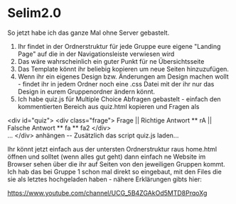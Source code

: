 # Selim2.0
So jetzt habe ich das ganze Mal ohne Server gebastelt.

1. Ihr findet in der Ordnerstruktur für jede Gruppe eure eigene "Landing Page" auf die in der Navigationsleiste verwiesen wird
2. Das wäre wahrscheinlich ein guter Punkt für ne Übersichtsseite   
3. Das Template könnt ihr beliebig kopieren um neue Seiten hinzuzufügen.
4. Wenn ihr ein eigenes Design bzw. Änderungen am Design machen wollt - findet ihr in jedem Ordner noch eine .css Datei mit der ihr nur das Design in eurem Gruppenordner ändern könnt. 
5. Ich habe quiz.js für Multiple Choice Abfragen gebastelt - einfach den kommentierten Bereich aus quiz.html kopieren und Fragen als 


&lt;div id="quiz">
&lt;div class="frage"> Frage || Richtige Antwort ** rA || Falsche Antwort ** fa ** fa2 &lt;/div>  
... &lt;/div> anhängen
  -- Zusätzlich das script quiz.js laden... 


Ihr könnt jetzt einfach aus der untersten Ordnerstruktur raus home.html öffnen und solltet (wenn alles gut geht) dann einfach ne Website im Browser sehen über die ihr auf Seiten von den jeweiligen Gruppen kommt. Ich hab das bei Gruppe 1 schon mal direkt so eingebaut, mit den Files die sie als letztes hochgeladen haben - nähere Erklärungen gibts hier:

https://www.youtube.com/channel/UCG_5B4ZGAkOd5MTD8PrqoXg
